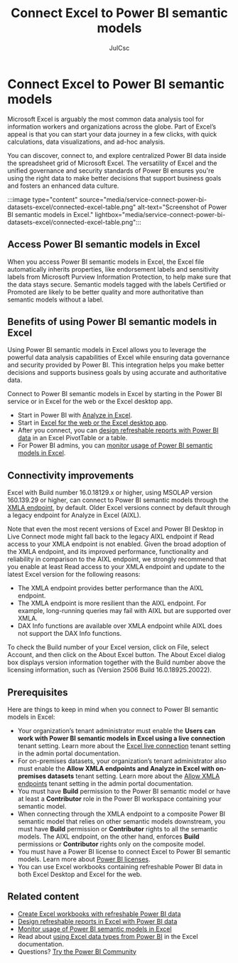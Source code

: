 ﻿---
title: Connect Excel to Power BI semantic models 
description: Power BI makes it easy for you to discover and connect to centralized and secure data from wherever you work, including Microsoft Excel and Microsoft Teams.
author: JulCsc
ms.author: juliacawthra
ms.reviewer: ikedeagu
ms.service: powerbi
ms.subservice: pbi-collaborate-share
ms.topic: concept-article
ms.date: 02/20/2025
LocalizationGroup: Share your work
#customer intent: 
---
# Connect Excel to Power BI semantic models

Microsoft Excel is arguably the most common data analysis tool for information workers and organizations across the globe. Part of Excel’s appeal is that you can start your data journey in a few clicks, with quick calculations, data visualizations, and ad-hoc analysis.

You can discover, connect to, and explore centralized Power BI data inside the spreadsheet grid of Microsoft Excel. The versatility of Excel and the unified governance and security standards of Power BI ensures you're using the right data to make better decisions that support business goals and fosters an enhanced data culture.

:::image type="content" source="media/service-connect-power-bi-datasets-excel/connected-excel-table.png" alt-text="Screenshot of Power BI semantic models in Excel." lightbox="media/service-connect-power-bi-datasets-excel/connected-excel-table.png":::

## Access Power BI semantic models in Excel

When you access Power BI semantic models in Excel, the Excel file automatically inherits properties, like endorsement labels and sensitivity labels from Microsoft Purview Information Protection, to help make sure that the data stays secure. Semantic models tagged with the labels Certified or Promoted are likely to be better quality and more authoritative than semantic models without a label.

## Benefits of using Power BI semantic models in Excel

Using Power BI semantic models in Excel allows you to leverage the powerful data analysis capabilities of Excel while ensuring data governance and security provided by Power BI. This integration helps you make better decisions and supports business goals by using accurate and authoritative data.

Connect to Power BI semantic models in Excel by starting in the Power BI service or in Excel for the web or the Excel desktop app.  

- Start in Power BI with [Analyze in Excel](service-analyze-in-excel.md).
- Start in [Excel for the web or the Excel desktop app](service-connect-excel-power-bi-datasets.md).
- After you connect, you can [design refreshable reports with Power BI data](service-analyze-power-bi-datasets-excel.md) in an Excel PivotTable or a table.
- For Power BI admins, you can [monitor usage of Power BI semantic models in Excel](service-monitor-usage-power-bi-datasets-excel.md).

## Connectivity improvements

Excel with Build number 16.0.18129.x or higher, using MSOLAP version 160.139.29 or higher, can connect to Power BI semantic models through the [XMLA endpoint](../enterprise/service-premium-connect-tools.md), by default. Older Excel versions connect by default through a legacy endpoint for Analyze in Excel (AIXL).

Note that even the most recent versions of Excel and Power BI Desktop in Live Connect mode might fall back to the legacy AIXL endpoint if Read access to your XMLA endpoint is not enabled. Given the broad adoption of the XMLA endpoint, and its improved performance, functionality and reliability in comparison to the AIXL endpoint, we strongly recommend that you enable at least Read access to your XMLA endpoint and update to the latest Excel version for the following reasons:

- The XMLA endpoint provides better performance than the AIXL endpoint.
- The XMLA endpoint is more resilient than the AIXL endpoint. For example, long-running queries may fail with AIXL but are supported over XMLA.
- DAX Info functions are available over XMLA endpoint while AIXL does not support the DAX Info functions.

To check the Build number of your Excel version, click on File, select Account, and then click on the About Excel button. The About Excel dialog box displays version information together with the Build number above the licensing information, such as (Version 2506 Build 16.0.18925.20022).

## Prerequisites

Here are things to keep in mind when you connect to Power BI semantic models in Excel:

- Your organization’s tenant administrator must enable the **Users can work with Power BI semantic models in Excel using a live connection** tenant setting. Learn more about the [Excel live connection](/fabric/admin/service-admin-portal-export-sharing#users-can-work-with-power-bi-datasets-in-excel-using-a-live-connection) tenant setting in the admin portal documentation.
- For on-premises datasets, your organization’s tenant administrator also must enable the **Allow XMLA endpoints and Analyze in Excel with on-premises datasets** tenant setting. Learn more about the [Allow XMLA endpoints](/fabric/admin/service-admin-portal-integration#allow-xmla-endpoints-and-analyze-in-excel-with-on-premises-datasets) tenant setting in the admin portal documentation.
- You must have **Build** permission to the Power BI semantic model or have at least a **Contributor** role in the Power BI workspace containing your semantic model.
- When connecting through the XMLA endpoint to a composite Power BI semantic model that relies on other semantic models downstream, you must have **Build** permission or **Contributor** rights to all the semantic models. The AIXL endpoint, on the other hand, enforces **Build** permissions or **Contributor** rights only on the composite model.
- You must have a Power BI license to connect Excel to Power BI semantic models. Learn more about [Power BI licenses](../fundamentals/service-features-license-type.md).
- You can use Excel workbooks containing refreshable Power BI data in both Excel Desktop and Excel for the web.

## Related content

- [Create Excel workbooks with refreshable Power BI data](service-analyze-in-excel.md)
- [Design refreshable reports in Excel with Power BI data](service-analyze-power-bi-datasets-excel.md)
- [Monitor usage of Power BI semantic models in Excel](service-monitor-usage-power-bi-datasets-excel.md)
- Read about [using Excel data types from Power BI](https://support.office.com/article/use-excel-data-types-from-power-bi-preview-cd8938ce-f963-444d-b82a-7140848241e9) in the Excel documentation.
- Questions? [Try the Power BI Community](https://community.powerbi.com/)
